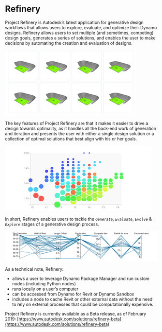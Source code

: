 # Refinery

Project Refinery is Autodesk’s latest application for generative design workflows that allows users to explore, evaluate, and optimize their Dynamo designs. Refinery allows users to set multiple \(and sometimes, competing\) design goals, generates a series of solutions, and enables the user to make decisions by automating the creation and evaluation of designs.

![](../.gitbook/assets/refinery1%20%281%29.png)

The key features of Project Refinery are that it makes it easier to drive a design towards optimality, as it handles all the back-end work of generation and iteration and presents the user with either a single design solution or a collection of optimal solutions that best align with his or her goals.

![](../.gitbook/assets/refinery2%20%284%29.png)

In short, Refinery enables users to tackle the _`Generate`_, _`Evaluate`_, _`Evolve`_ & _`Explore`_ stages of a generative design process.

![](../.gitbook/assets/refinery3.png)

As a technical note, Refinery:

* allows a user to leverage Dynamo Package Manager and run custom nodes \(including Python nodes\)
* runs locally on a user’s computer 
* can be accessed from Dynamo for Revit or Dynamo Sandbox
* includes a node to cache Revit or other external data without the need to rely on external processes that could be computationally expensive.

Project Refinery is currently available as a Beta release, as of February 2019: [https://www.autodesk.com/solutions/refinery-beta](https://www.autodesk.com/solutions/refinery-beta)


